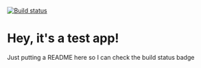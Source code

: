 [![Build status](https://build.appcenter.ms/v0.1/apps/107ea2d7-e729-48e7-8c7c-d529e98d5cd7/branches/master/badge)](https://appcenter.ms)

# Hey, it's a test app!
Just putting a README here so I can check the build status badge

